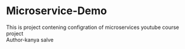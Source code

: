 # Microservice-Demo
This is project contening configration of microservices youtube course project<br>
Author-kanya salve
